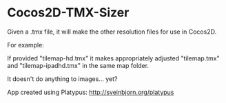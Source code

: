 Cocos2D-TMX-Sizer
=================

Given a .tmx file, it will make the other resolution files for use in Cocos2D.

For example:

If provided "tilemap-hd.tmx" it makes appropriately adjusted "tilemap.tmx" and "tilemap-ipadhd.tmx" in the same map folder.

It doesn't do anything to images... yet?

App created using Platypus: http://sveinbjorn.org/platypus